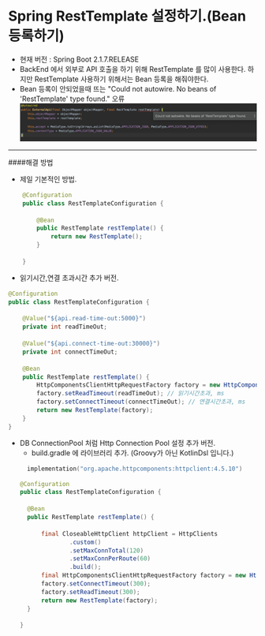 # Spring RestTemplate 설정하기.(Bean 등록하기)

- 현재 버전 : Spring Boot 2.1.7.RELEASE
- BackEnd 에서 외부로 API 호출을 하기 위해 RestTemplate 를 많이 사용한다.
하지만 RestTemplate 사용하기 위해서는 Bean 등록을 해줘야한다.
- Bean 등록이 안되었을때 뜨는 "Could not autowire. No beans of 'RestTemplate' type found." 오류
![사진](RestTemplate1.png)

---
####해결 방법
* 제일 기본적인 방법.
 
```java
    @Configuration
    public class RestTemplateConfiguration {
    
        @Bean
        public RestTemplate restTemplate() {
            return new RestTemplate();
        }
    
    }
```
* 읽기시간,연결 초과시간 추가 버전.
```java
@Configuration
public class RestTemplateConfiguration {

    @Value("${api.read-time-out:5000}")
    private int readTimeOut;

    @Value("${api.connect-time-out:30000}")
    private int connectTimeOut;

    @Bean
    public RestTemplate restTemplate() {
        HttpComponentsClientHttpRequestFactory factory = new HttpComponentsClientHttpRequestFactory();
        factory.setReadTimeout(readTimeOut); // 읽기시간초과, ms
        factory.setConnectTimeout(connectTimeOut); // 연결시간초과, ms
        return new RestTemplate(factory);
    }
}
```

* DB ConnectionPool 처럼 Http Connection Pool 설정 추가 버전.
    * build.gradle 에 라이브러리 추가. (Groovy가 아닌 KotlinDsl 입니다.)
    ```kotlin
      implementation("org.apache.httpcomponents:httpclient:4.5.10")
    ```
    ```java
  @Configuration
  public class RestTemplateConfiguration {
  
      @Bean
      public RestTemplate restTemplate() {
  
          final CloseableHttpClient httpClient = HttpClients
                  .custom()
                  .setMaxConnTotal(120)
                  .setMaxConnPerRoute(60)
                  .build();
          final HttpComponentsClientHttpRequestFactory factory = new HttpComponentsClientHttpRequestFactory(httpClient);
          factory.setConnectTimeout(300);
          factory.setReadTimeout(300);
          return new RestTemplate(factory);
      }
  
  }
    ```


    